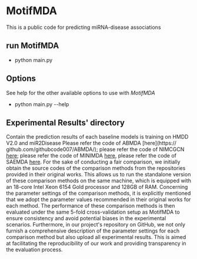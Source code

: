 # MotifMDA
This is a public code for predicting miRNA-disease associations

## run MotifMDA
 - python main.py

## Options
See help for the other available options to use with *MotifMDA*
  - python main.py --help

## Experimental Results' directory
Contain the prediction results of each baseline models is training on HMDD V2.0 and miR2Disease
Please refer the code of ABMDA [here](https:// github.com/githubcode007/ABMDA/); please refer the code of NIMCGCN [here](https://github.com/ljatynu/NIMCGCN/); please refer the code of MINIMDA [here](https://github.com/chengxu123/MINIMDA/), please refer the code of SAEMDA [here](https://github.com/xpnbs/SAEMDA/).
For the sake of conducting a fair comparison, we initially obtain the source codes of the comparison methods from the repositories provided in their original works. This allows us to run the standalone version of these comparison methods on the same machine, which is equipped with an 18-core Intel Xeon 6154 Gold processor and 128GB of RAM. Concerning the parameter settings of the comparison methods, it is explicitly mentioned that we adopt the parameter values recommended in their original works for each method. The performance of these comparison methods is then evaluated under the same 5-fold cross-validation setup as MotifMDA to ensure consistency and avoid potential biases in the experimental scenarios. Furthermore, in our project's repository on GitHub, we not only furnish a comprehensive description of the parameter settings for each comparison method but also upload all experimental results. This is aimed at facilitating the reproducibility of our work and providing transparency in the evaluation process.
